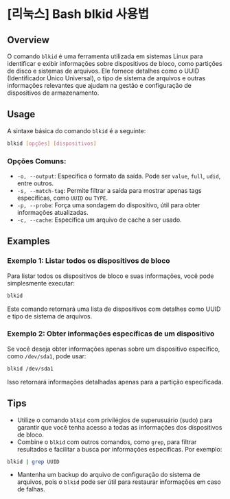# [리눅스] Bash blkid 사용법

## Overview
O comando `blkid` é uma ferramenta utilizada em sistemas Linux para identificar e exibir informações sobre dispositivos de bloco, como partições de disco e sistemas de arquivos. Ele fornece detalhes como o UUID (Identificador Único Universal), o tipo de sistema de arquivos e outras informações relevantes que ajudam na gestão e configuração de dispositivos de armazenamento.

## Usage
A sintaxe básica do comando `blkid` é a seguinte:

```bash
blkid [opções] [dispositivos]
```

### Opções Comuns:
- `-o, --output`: Especifica o formato da saída. Pode ser `value`, `full`, `udid`, entre outros.
- `-s, --match-tag`: Permite filtrar a saída para mostrar apenas tags específicas, como `UUID` ou `TYPE`.
- `-p, --probe`: Força uma sondagem do dispositivo, útil para obter informações atualizadas.
- `-c, --cache`: Especifica um arquivo de cache a ser usado.

## Examples
### Exemplo 1: Listar todos os dispositivos de bloco
Para listar todos os dispositivos de bloco e suas informações, você pode simplesmente executar:

```bash
blkid
```

Este comando retornará uma lista de dispositivos com detalhes como UUID e tipo de sistema de arquivos.

### Exemplo 2: Obter informações específicas de um dispositivo
Se você deseja obter informações apenas sobre um dispositivo específico, como `/dev/sda1`, pode usar:

```bash
blkid /dev/sda1
```

Isso retornará informações detalhadas apenas para a partição especificada.

## Tips
- Utilize o comando `blkid` com privilégios de superusuário (sudo) para garantir que você tenha acesso a todas as informações dos dispositivos de bloco.
- Combine o `blkid` com outros comandos, como `grep`, para filtrar resultados e facilitar a busca por informações específicas. Por exemplo:

```bash
blkid | grep UUID
```

- Mantenha um backup do arquivo de configuração do sistema de arquivos, pois o `blkid` pode ser útil para restaurar informações em caso de falhas.
